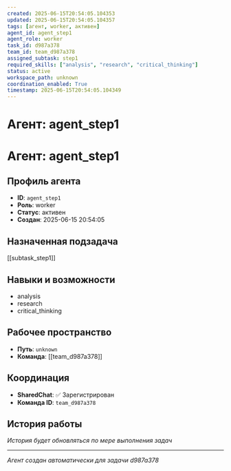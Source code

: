 ```yaml
---
created: 2025-06-15T20:54:05.104353
updated: 2025-06-15T20:54:05.104357
tags: [агент, worker, активен]
agent_id: agent_step1
agent_role: worker
task_id: d987a378
team_id: team_d987a378
assigned_subtask: step1
required_skills: ["analysis", "research", "critical_thinking"]
status: active
workspace_path: unknown
coordination_enabled: True
timestamp: 2025-06-15T20:54:05.104349
---
```


# Агент: agent_step1

# Агент: agent_step1

## Профиль агента

- **ID**: `agent_step1`
- **Роль**: worker
- **Статус**: активен
- **Создан**: 2025-06-15 20:54:05

## Назначенная подзадача

[[subtask_step1]]

## Навыки и возможности

- analysis
- research
- critical_thinking

## Рабочее пространство

- **Путь**: `unknown`
- **Команда**: [[team_d987a378]]

## Координация

- **SharedChat**: ✅ Зарегистрирован
- **Команда ID**: `team_d987a378`

## История работы

*История будет обновляться по мере выполнения задач*

---
*Агент создан автоматически для задачи d987a378*
